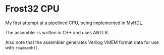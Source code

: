 # Frost32 CPU
My first attempt at a pipelined CPU, being implemented in
[MyHDL](http://myhdl.org/).

The assembler is written in C++ and uses ANTLR.

Also note that the assembler generates Verilog VMEM format data for use
with ``readmemh()``.
